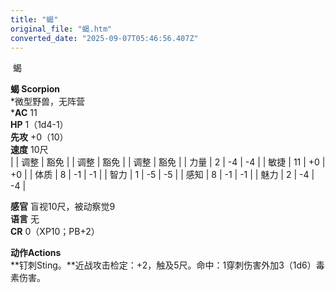 ```yaml
---
title: "蝎"
original_file: "蝎.htm"
converted_date: "2025-09-07T05:46:56.407Z"
---
```


﻿ 蝎   

****蝎 Scorpion****  
*微型野兽，无阵营  
***AC** 11  
**HP** 1（1d4-1）  
**先攻** +0（10）  
**速度** 10尺  
|  | 调整 | 豁免 |  | 调整 | 豁免 |  | 调整 | 豁免 |
| 力量 | 2 | -4 | -4 |  | 敏捷 | 11 | +0 | +0 |  | 体质 | 8 | -1 | -1 |
| 智力 | 1 | -5 | -5 |  | 感知 | 8 | -1 | -1 |  | 魅力 | 2 | -4 | -4 |

**感官** 盲视10尺，被动察觉9  
**语言** 无  
**CR** 0（XP10；PB+2）

****动作Actions****  
**钉刺Sting。**近战攻击检定：+2，触及5尺。命中：1穿刺伤害外加3（1d6）毒素伤害。